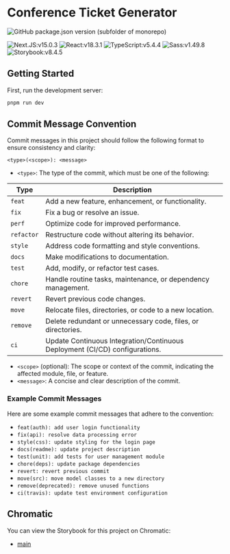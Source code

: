 # Conference Ticket Generator
![GitHub package.json version (subfolder of monorepo)](https://img.shields.io/github/package-json/v/HanSeongLee/frontend-mentor-nextjs-ts-template)

![Next.JS:v15.0.3](https://img.shields.io/badge/v15.0.3-575757?logo=next.js&label=Next.js&labelColor=000000)
![React:v18.3.1](https://img.shields.io/badge/v18.3.1-575757?logo=react&logoColor=000000&label=React&labelColor=61DAFB)
![TypeScript:v5.4.4](https://img.shields.io/badge/v5.4.4-575757?logo=typescript&logoColor=FFFFFF&label=TypeScript&labelColor=3178C6)
![Sass:v1.49.8](https://img.shields.io/badge/v1.49.8-575757?logo=sass&logoColor=FFFFFF&label=Sass&labelColor=CC6699)
![Storybook:v8.4.5](https://img.shields.io/badge/v8.4.5-575757?logo=sass&logoColor=FFFFFF&label=Storybook&labelColor=FF4785)

## Getting Started

First, run the development server:

```bash
pnpm run dev
```

## Commit Message Convention

Commit messages in this project should follow the following format to ensure consistency and clarity:

```
<type>(<scope>): <message>
```
- `<type>`: The type of the commit, which must be one of the following:

| Type       | Description                                       |
|------------|---------------------------------------------------|
| `feat`     | Add a new feature, enhancement, or functionality. |
| `fix`      | Fix a bug or resolve an issue.                    |
| `perf`     | Optimize code for improved performance.            |
| `refactor` | Restructure code without altering its behavior.    |
| `style`    | Address code formatting and style conventions.     |
| `docs`     | Make modifications to documentation.               |
| `test`     | Add, modify, or refactor test cases.              |
| `chore`    | Handle routine tasks, maintenance, or dependency management. |
| `revert`   | Revert previous code changes.                      |
| `move`     | Relocate files, directories, or code to a new location. |
| `remove`   | Delete redundant or unnecessary code, files, or directories. |
| `ci`       | Update Continuous Integration/Continuous Deployment (CI/CD) configurations. |

- `<scope>` (optional): The scope or context of the commit, indicating the affected module, file, or feature.
- `<message>`: A concise and clear description of the commit.

### Example Commit Messages

Here are some example commit messages that adhere to the convention:

- `feat(auth): add user login functionality`
- `fix(api): resolve data processing error`
- `style(css): update styling for the login page`
- `docs(readme): update project description`
- `test(unit): add tests for user management module`
- `chore(deps): update package dependencies`
- `revert: revert previous commit`
- `move(src): move model classes to a new directory`
- `remove(deprecated): remove unused functions`
- `ci(travis): update test environment configuration`

## Chromatic

You can view the Storybook for this project on Chromatic:

- [main](https://main--6799f9e90db3a97fee0cf86b.chromatic.com/)
